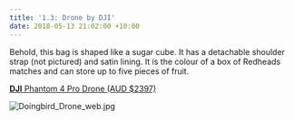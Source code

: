 ```yaml
---
title: '1.3: Drone by DJI'
date: 2018-05-13 21:02:00 +10:00
---
```


Behold, this bag is shaped like a sugar cube. It has a detachable  shoulder strap (not pictured) and satin lining. It is the colour of a box of Redheads matches and can store up to five pieces of fruit.

**[DJI](https://www.harveynorman.com.au/dji-phantom-4-pro-drone.html)**[ Phantom 4 Pro Drone (AUD $2397)](https://www.harveynorman.com.au/dji-phantom-4-pro-drone.html)

![Doingbird_Drone_web.jpg](/uploads/Doingbird_Drone_web.jpg)